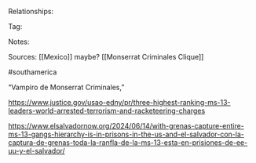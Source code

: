
Relationships:

Tag:

Notes:

Sources:
[[Mexico]] maybe?
[[Monserrat Criminales Clique]]

#southamerica 


“Vampiro de Monserrat Criminales,”

https://www.justice.gov/usao-edny/pr/three-highest-ranking-ms-13-leaders-world-arrested-terrorism-and-racketeering-charges

https://www.elsalvadornow.org/2024/06/14/with-grenas-capture-entire-ms-13-gangs-hierarchy-is-in-prisons-in-the-us-and-el-salvador-con-la-captura-de-grenas-toda-la-ranfla-de-la-ms-13-esta-en-prisiones-de-ee-uu-y-el-salvador/
